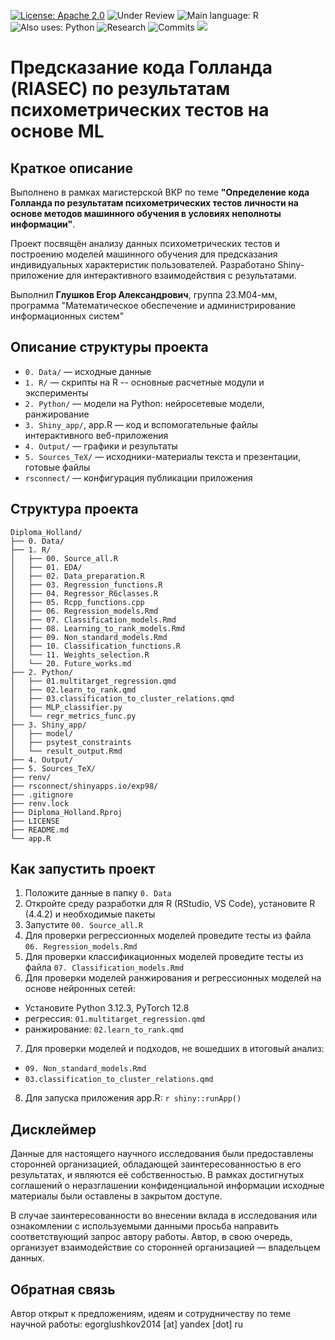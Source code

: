 [![License: Apache 2.0](https://img.shields.io/badge/license-Apache--2.0-blue.svg)](https://opensource.org/licenses/Apache-2.0)
![Under Review](https://img.shields.io/badge/status-under_review-orange)
![Main language: R](https://img.shields.io/badge/main_language-R-276DC3?logo=r)
![Also uses: Python](https://img.shields.io/badge/also%20uses-Python-3776AB?logo=python)
![Research](https://img.shields.io/badge/type-academic%20research-blueviolet)
![Commits](https://img.shields.io/github/commit-activity/y/ExP98/Diploma_Holland)
[![](https://img.shields.io/badge/Shiny-shinyapps.io-blue?style=flat&labelColor=black&logo=RStudio&logoColor=blue)](https://exp98.shinyapps.io/diploma_holland/)

# Предсказание кода Голланда (RIASEC) по результатам психометрических тестов на основе ML

## Краткое описание

Выполнено в рамках магистерской ВКР по теме **"Определение кода Голланда по результатам психометрических тестов личности на основе методов машинного обучения в условиях неполноты информации"**.  

Проект посвящён анализу данных психометрических тестов и построению моделей машинного обучения для предсказания индивидуальных характеристик пользователей. Разработано Shiny-приложение для интерактивного взаимодействия с результатами.

Выполнил **Глушков Егор Александрович**, группа 23.М04-мм, программа "Математическое обеспечение и администрирование информационных систем"

## Описание структуры проекта

- `0. Data/` — исходные данные
- `1. R/` — скрипты на R -- основные расчетные модули и эксперименты
- `2. Python/` — модели на Python: нейросетевые модели, ранжирование
- `3. Shiny_app/`, app.R — код и вспомогательные файлы интерактивного веб-приложения
- `4. Output/` — графики и результаты
- `5. Sources_TeX/` — исходники-материалы текста и презентации, готовые файлы
- `rsconnect/` — конфигурация публикации приложения

## Структура проекта

```
Diploma_Holland/
├── 0. Data/
├── 1. R/
│   ├── 00. Source_all.R
│   ├── 01. EDA/
│   ├── 02. Data_preparation.R
│   ├── 03. Regression_functions.R
│   ├── 04. Regressor_R6classes.R
│   ├── 05. Rcpp_functions.cpp
│   ├── 06. Regression_models.Rmd
│   ├── 07. Classification_models.Rmd
│   ├── 08. Learning_to_rank_models.Rmd
│   ├── 09. Non_standard_models.Rmd
│   ├── 10. Classification_functions.R
│   └── 11. Weights_selection.R
│   └── 20. Future_works.md
├── 2. Python/
│   ├── 01.multitarget_regression.qmd
│   ├── 02.learn_to_rank.qmd
│   ├── 03.classification_to_cluster_relations.qmd
│   ├── MLP_classifier.py
│   └── regr_metrics_func.py
├── 3. Shiny_app/
│   ├── model/
│   ├── psytest_constraints
│   └── result_output.Rmd
├── 4. Output/
├── 5. Sources_TeX/
├── renv/
├── rsconnect/shinyapps.io/exp98/
├── .gitignore
├── renv.lock
├── Diploma_Holland.Rproj
├── LICENSE
├── README.md
└── app.R
```

## Как запустить проект

1. Положите данные в папку `0. Data`
2. Откройте среду разработки для R (RStudio, VS Code), установите R (4.4.2) и необходимые пакеты
3. Запустите `00. Source_all.R`
4. Для проверки регрессионных моделей проведите тесты из файла `06. Regression_models.Rmd`
5. Для проверки классификационных моделей проведите тесты из файла `07. Classification_models.Rmd`
6. Для проверки моделей ранжирования и регрессионных моделей на основе нейронных сетей:
  - Установите Python 3.12.3, PyTorch 12.8
  - регрессия: `01.multitarget_regression.qmd`
  - ранжирование: `02.learn_to_rank.qmd`
7. Для проверки моделей и подходов, не вошедших в итоговый анализ:
  - `09. Non_standard_models.Rmd`
  - `03.classification_to_cluster_relations.qmd`
8. Для запуска приложения app.R: ```r shiny::runApp()```

## Дисклеймер

Данные для настоящего научного исследования были предоставлены сторонней организацией, обладающей заинтересованностью в его результатах, и являются её собственностью. В рамках достигнутых соглашений о неразглашении конфиденциальной информации исходные материалы были оставлены в закрытом доступе.

В случае заинтересованности во внесении вклада в исследования или ознакомлении с используемыми данными просьба направить соответствующий запрос автору работы. Автор, в свою очередь, организует взаимодействие со сторонней организацией — владельцем данных.

## Обратная связь

Автор открыт к предложениям, идеям и сотрудничеству по теме научной работы: egorglushkov2014 [at] yandex [dot] ru
